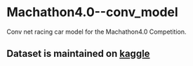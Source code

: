 # Machathon4.0--conv_model
Conv net racing car model for the Machathon4.0 Competition.
## Dataset is maintained on  [kaggle](https://www.kaggle.com/datasets/omarabdelgawad/road-simulation-canny)
